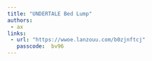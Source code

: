 ```yaml
---
title: "UNDERTALE Bed Lump"
authors:
 - ax
links:
 - url: "https://wwoe.lanzouu.com/b0zjnftcj"
   passcode:  bv96
---
```

